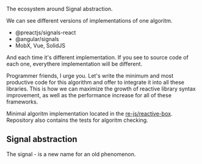 
The ecosystem around Signal abstraction.

We can see different versions of implementations of one algoritm.

- @preactjs/signals-react
- @angular/signals
- MobX, Vue, SolidJS

And each time it's different implementation.
If you see to source code of each one, everythere implementation will be different.

Programmer friends, I urge you. Let's write the minimum and most productive code for this algorithm and offer to integrate it into all these libraries. This is how we can maximize the growth of reactive library syntax improvement, as well as the performance increase for all of these frameworks.

Minimal algoritm implementation located in the [re-js/reactive-box](https://github.com/re-js/reactive-box). Repository also contains the tests for algoritm checking.

## Signal abstraction

The signal - is a new name for an old phenomenon.

